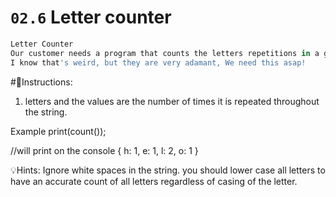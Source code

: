 # `02.6` Letter counter

```py
Letter Counter
Our customer needs a program that counts the letters repetitions in a given string,
I know that's weird, but they are very adamant, We need this asap!
```

#📝Instructions:
1. letters and the values are the number of times it is repeated throughout the string.

Example
print(count());

//will print on the console { h: 1, e: 1, l: 2, o: 1 }

💡Hints:
Ignore white spaces in the string.
you should lower case all letters to have an accurate count of all letters regardless of casing of the letter.